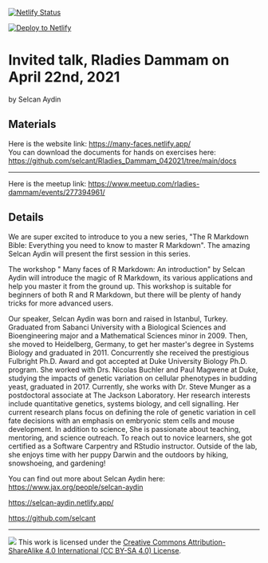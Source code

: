 
[![Netlify Status](https://api.netlify.com/api/v1/badges/fc33b987-b580-4145-afc9-7d8427bf77f1/deploy-status)](https://app.netlify.com/sites/many-faces/deploys)

<!-- Markdown snippet -->
[![Deploy to Netlify](https://www.netlify.com/img/deploy/button.svg)](https://app.netlify.com/start/deploy?repository=https://github.com/selcant/Rladies_Dammam_042021)


**Invited talk, Rladies Dammam on April 22nd, 2021**
================

by Selcan Aydin

## Materials

Here is the website link: https://many-faces.netlify.app/   
You can download the documents for hands on exercises here: https://github.com/selcant/Rladies_Dammam_042021/tree/main/docs

-----

Here is the meetup link: https://www.meetup.com/rladies-dammam/events/277394961/

## Details
We are super excited to introduce to you a new series, "The R Markdown Bible: Everything you need to know to master R Markdown". The amazing Selcan Aydin will present the first session in this series.

The workshop " Many faces of R Markdown: An introduction" by Selcan Aydin will introduce the magic of R Markdown, its various applications and help you master it from the ground up. This workshop is suitable for beginners of both R and R Markdown, but there will be plenty of handy tricks for more advanced users.

Our speaker, Selcan Aydin was born and raised in Istanbul, Turkey. Graduated from Sabanci University with a Biological Sciences and Bioengineering major and a Mathematical Sciences minor in 2009. Then, she moved to Heidelberg, Germany, to get her master's degree in Systems Biology and graduated in 2011. Concurrently she received the prestigious Fulbright Ph.D. Award and got accepted at Duke University Biology Ph.D. program. She worked with Drs. Nicolas Buchler and Paul Magwene at Duke, studying the impacts of genetic variation on cellular phenotypes in budding yeast, graduated in 2017. Currently, she works with Dr. Steve Munger as a postdoctoral associate at The Jackson Laboratory. Her research interests include quantitative genetics, systems biology, and cell signalling. Her current research plans focus on defining the role of genetic variation in cell fate decisions with an emphasis on embryonic stem cells and mouse development. In addition to science, She is passionate about teaching, mentoring, and science outreach. To reach out to novice learners, she got certified as a Software Carpentry and RStudio instructor. Outside of the lab, she enjoys time with her puppy Darwin and the outdoors by hiking, snowshoeing, and gardening!

You can find out more about Selcan Aydin here: 
https://www.jax.org/people/selcan-aydin

https://selcan-aydin.netlify.app/

https://github.com/selcant



-----

![](https://i.creativecommons.org/l/by-sa/4.0/88x31.png) This work is
licensed under the [Creative Commons Attribution-ShareAlike 4.0 International (CC BY-SA 4.0) License](https://creativecommons.org/licenses/by-sa/4.0/).



